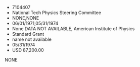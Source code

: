 * 7104407
* National Tech Physics Steering Committee
* NONE,NONE
* 06/01/1971,05/31/1974
* None DATA NOT AVAILABLE, American Institute of Physics
* Standard Grant
* name not available
* 05/31/1974
* USD 87,200.00

NONE